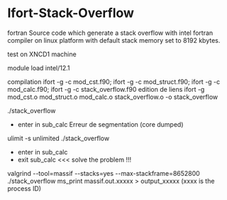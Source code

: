 # Ifort-Stack-Overflow
fortran Source code which generate a stack overflow with intel fortran compiler on linux platform with default stack memory set to 8192 kbytes.


test on XNCD1 machine

 module load intel/12.1

 compilation
 ifort -g -c  mod_cst.f90; ifort -g -c mod_struct.f90; ifort -g -c mod_calc.f90; ifort -g -c stack_overflow.f90
 edition de liens
 ifort -g  mod_cst.o mod_struct.o mod_calc.o stack_overflow.o -o stack_overflow
 
./stack_overflow 
  - enter in sub_calc
Erreur de segmentation (core dumped)

 ulimit -s unlimited
./stack_overflow 
   - enter in sub_calc
   - exit  sub_calc      <<< solve the problem !!!

 valgrind --tool=massif --stacks=yes --max-stackframe=8652800 ./stack_overflow
 ms_print massif.out.xxxxx > output_xxxxx (xxxx is the process ID)

